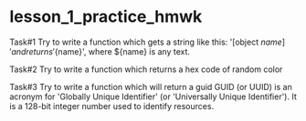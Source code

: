 # lesson_1_practice_hmwk

Task#1
Try to write a function which gets a string like this: '[object ${name}]' and returns '${name}', where ${name} is any text.

Task#2
Try to write a function which returns a hex code of random color

Task#3
Try to write a function which will return a guid
GUID (or UUID) is an acronym for 'Globally Unique Identifier' (or 'Universally Unique Identifier'). It is a 128-bit integer number used to identify resources. 

